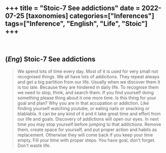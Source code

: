 +++
title = "Stoic-7 See addictions"
date = 2022-07-25
[taxonomies]
categories=["Inferences"]
tags=["Inference", "English", "Life", "Stoic"]
+++
---
<br>

## (*Eng*) Stoic-7 See addictions
> We spend lots of time every day. Most of it is used for very small not recognised things. We all have lots of addictions. They repeat always and get a big partition from our life. Usually when we discover them it is too late. Because they are hindered in daily life. To recognise them we need to stop, think, and search them. If you find yourself doing something please thing about it one more time. Is this thing for your goal and plan? Why you are in that accupation or addiction. Like finding yourself watching youtube, or eating nails or snacking or blablabla. It can be any kind of it and it take great time and effort from our life and goals. Discovery of addictions will open our eyes. In next time you may stop yourself before jumping to that addictions. Remove them, create space for yourself, and put proper action and habits as replacement. Otherwise they will come back if you keep your time empty. Fill your time with proper steps. You have goal, don't forget. Don't waste life.
